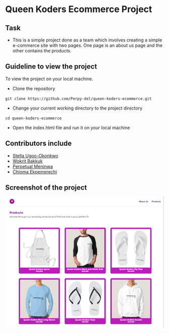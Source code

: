 # Queen Koders Ecommerce Project

## Task

- This is a simple project done as a team which involves creating a simple e-commerce site with two pages. One page is an about us page and the other contains the products.

 ## Guideline to view the project

 To view the project on your local machine.
 - Clone the repository 

 ``git clone https://github.com/Perpy-del/queen-koders-ecommerce.git``

 - Change your current working directory to the project directory

 ``cd queen-koders-ecommerce``

 - Open the index.html file and run it on your local machine


 ## Contributors include

 - [Stella Ugoo-Okonkwo](https://github.com/Ozyugoo)
 - [Wokrit Bakkuk](https://github.com/wokrit)
 - [Perpetual Meninwa](https://github.com/Perpy-del)
 - [Chioma Ekpemerechi](https://github.com/Codiadem)

 ## Screenshot of the project
![Ecommerce](./images/ecommerce.png)
